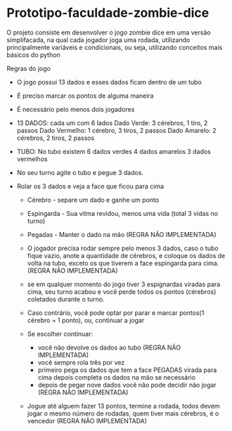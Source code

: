 # Prototipo-faculdade-zombie-dice

O projeto consiste em desenvolver o jogo zombie dice em uma versão simplifacada, na qual cada jogador joga uma rodada, utilizando principalmente variáveis e condicionais, ou seja, utilizando conceitos mais básicos do python

Regras do jogo
- O jogo possui 13 dados e esses dados ficam dentro de um tubo
- É preciso marcar os pontos de alguma maneira
- É necessário pelo menos dois jogadores

- 13 DADOS: cada um com 6 lados
  Dado Verde: 3 cérebros, 1 tiro, 2 passos
  Dado Vermelho: 1 cérebro, 3 tiros, 2 passos
  Dado Amarelo: 2 cérebros, 2 tiros, 2 passos

- TUBO: No tubo existem
  6 dados verdes
  4 dados amarelos
  3 dados vermelhos

- No seu turno agite o tubo e pegue 3 dados.
- Rolar os 3 dados e veja a face que ficou para cima
    - Cérebro - separe um dado e ganhe um ponto
    - Espingarda - Sua vitma revidou, menos uma vida (total 3 vidas no turno)
    - Pegadas - Manter o dado na mão (REGRA NÃO IMPLEMENTADA)
    - O jogador precisa rodar sempre pelo menos 3 dados, caso o tubo fique vazio, anote a quantidade de cérebros,
e coloque os dados de volta na tubo, exceto os que tiverem a face espingarda para cima. (REGRA NÃO IMPLEMENTADA)

    - se em qualquer momento do jogo tiver 3 espignardas viradas para cima, seu turno acabou e você perde todos os
pontos (cérebros) coletados durante o turno.
    - Caso contrário, você pode optar por parar e marcar pontos(1 cérebro = 1 ponto), ou, continuar a jogar

    - Se escolher continuar: 
        - você não devolve os dados ao tubo (REGRA NÃO IMPLEMENTADA)
        - você sempre rola três por vez
        - primeiro pega os dados que tem a face PEGADAS virada para cima depois completa os dados na mão se necessário
        - depois de pegar nove dados você não pode decidir não jogar (REGRA NÃO IMPLEMENTADA)

    - Jogue até alguem fazer 13 pontos, termine a rodada, todos devem jogar o mesmo número de rodadas, quem tiver mais
     cérebros, é o vencedor (REGRA NÃO IMPLEMENTADA)

